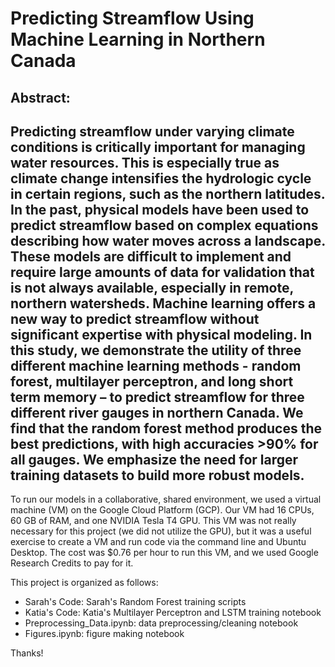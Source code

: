 # Predicting Streamflow Using Machine Learning in Northern Canada

Abstract:
-
Predicting streamflow under varying climate conditions is critically important for managing water resources. This is especially true as climate change intensifies the hydrologic cycle in certain regions, such as the northern latitudes. In the past, physical models have been used to predict streamflow based on complex equations describing how water moves across a landscape. These models are difficult to implement and require large amounts of data for validation that is not always available, especially in remote, northern watersheds. Machine learning offers a new way to predict streamflow without significant expertise with physical modeling. In this study, we demonstrate the utility of three different machine learning methods - random forest, multilayer perceptron, and long short term memory – to predict streamflow for three different river gauges in northern Canada. We find that the random forest method produces the best predictions, with high accuracies >90% for all gauges. We emphasize the need for larger training datasets to build more robust models.
-

To run our models in a collaborative, shared environment, we used a virtual machine (VM) on the Google Cloud Platform (GCP). Our VM had 16 CPUs, 60 GB of RAM, and one NVIDIA Tesla T4 GPU. This VM was not really necessary for this project (we did not utilize the GPU), but it was a useful exercise to create a VM and run code via the command line and Ubuntu Desktop. The cost was $0.76 per hour to run this VM, and we used Google Research Credits to pay for it.

This project is organized as follows:
- Sarah's Code: Sarah's Random Forest training scripts
- Katia's Code: Katia's Multilayer Perceptron and LSTM training notebook
- Preprocessing_Data.ipynb: data preprocessing/cleaning notebook
- Figures.ipynb: figure making notebook

Thanks!

